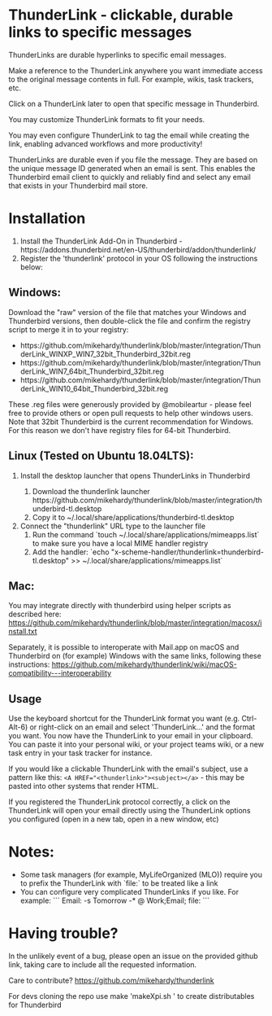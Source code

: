 <b>ThunderLink - clickable, durable links to specific messages</b>
======================================================

ThunderLinks are durable hyperlinks to specific email messages.

Make a reference to the ThunderLink anywhere you want immediate access to the original message contents in full. For example, wikis, task trackers, etc.

Click on a ThunderLink later to open that specific message in Thunderbird.

You may customize ThunderLink formats to fit your needs.

You may even configure ThunderLink to tag the email while creating the link, enabling advanced workflows and more productivity!

ThunderLinks are durable even if you file the message. They are based on the unique message ID generated when an email is sent. This enables the Thunderbird email client to quickly and reliably find and select any email that exists in your Thunderbird mail store.

<b>Installation</b>
===========
<ol>
<li>Install the ThunderLink Add-On in Thunderbird - https://addons.thunderbird.net/en-US/thunderbird/addon/thunderlink/</li>
<li>Register the 'thunderlink' protocol in your OS following the instructions below:</li>
</ol>
 </b>

   <b>Windows:</b>
   ----------------
   Download the "raw" version of the file that matches your Windows and Thunderbird versions, then double-click the file and confirm the registry script to merge it in to your registry:
   
   <ul>
   <li>https://github.com/mikehardy/thunderlink/blob/master/integration/ThunderLink_WINXP_WIN7_32bit_Thunderbird_32bit.reg
   <li>https://github.com/mikehardy/thunderlink/blob/master/integration/ThunderLink_WIN7_64bit_Thunderbird_32bit.reg
   <li>https://github.com/mikehardy/thunderlink/blob/master/integration/ThunderLink_WIN10_64bit_Thunderbird_32bit.reg
   </ul>

   These .reg files were generously provided by @mobileartur - please feel free to provide others or open pull requests to help other windows users. Note that 32bit Thunderbird is the current recommendation for Windows. For this reason we don't have registry files for 64-bit Thunderbird.

   <b>Linux (Tested on Ubuntu 18.04LTS):</b>
   ------------------------------------------
   <ol>
   <li>Install the desktop launcher that opens ThunderLinks in Thunderbird</li>
   <ol>
   <li>Download the thunderlink launcher https://github.com/mikehardy/thunderlink/blob/master/integration/thunderbird-tl.desktop</li>
   <li>Copy it to ~/.local/share/applications/thunderbird-tl.desktop</li>
   </ol>
   <li>Connect the "thunderlink" URL type to the launcher file
   <ol>
   <li>Run the command `touch ~/.local/share/applications/mimeapps.list` to make sure you have a local MIME handler registry</li>
   <li>Add the handler: `echo "x-scheme-handler/thunderlink=thunderbird-tl.desktop" >> ~/.local/share/applications/mimeapps.list`</li>
   </ol>
   </ol>

   <b>Mac:</b>
   ----------
   You may integrate directly with thunderbird using helper scripts as described here:
   https://github.com/mikehardy/thunderlink/blob/master/integration/macosx/install.txt
   
   Separately, it is possible to interoperate with Mail.app on macOS and Thunderbird on (for example) Windows with the same links, following these instructions: https://github.com/mikehardy/thunderlink/wiki/macOS-compatibility---interoperability
   
   <b>Usage</b>
   -------------
   Use the keyboard shortcut for the ThunderLink format you want (e.g. Ctrl-Alt-6) or right-click on an email and select 'ThunderLink...' and the format you want. You now have the ThunderLink to your email in your clipboard. You can paste it into your personal wiki, or your project teams wiki, or a new task entry in your task tracker for instance.

   If you would like a clickable ThunderLink with the email's subject, use a pattern like this: `<A HREF="<thunderlink>"><subject></a>` - this may be pasted into other systems that render HTML.

   If you registered the ThunderLink protocol correctly, a click on the ThunderLink will open your email directly using the ThunderLink options you configured (open in a new tab, open in a new window, etc)

   
   <b>Notes:</b>
   =======
   <ul>
   <li>Some task managers (for example, MyLifeOrganized (MLO)) require you to prefix the ThunderLink with `file:` to be treated like a link</li>
   <li>You can configure very complicated ThunderLinks if you like. For example:
   ```
   Email: <subject>   -s Tomorrow -*   @ Work;Email; 
   file:<thunderlink>
   ```
   </li>
   </ul>

   <b>Having trouble?</b>
   ================
   In the unlikely event of a bug, please open an issue on the provided github link, taking care to include all the requested information.

   Care to contribute? https://github.com/mikehardy/thunderlink

   For devs cloning the repo use make 'makeXpi.sh <release-number>' to create distributables for Thunderbird
